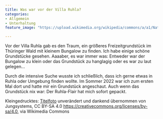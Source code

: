 ```yaml
---
title: Was war vor der Villa Ruhla?
categories:
- Allgemein
- Unterhaltung
feature_image: "https://upload.wikimedia.org/wikipedia/commons/a/a1/Naturpark_Th%C3%BCringer_Wald_Ruhla_5.jpg"

---
```


Vor der Villa Ruhla gab es den Traum, ein größeres Freizeitgrundstück im Thüringer Wald 
mit kleinem Bungalow zu finden. Ich habe einige schöne Grundstücke gesehen. Aaaaber, es war
immer was: Entweder war der Bungalow zu klein oder das Grundstück zu hanglagig oder es 
war zu laut gelegen...  

<!-- more -->

Durch die intensive Suche wusste ich schließlich, dass ich gerne 
etwas in Ruhla oder Umgebung finden wollte. Im Sommer 2022 war ich zum ersten Mal dort 
und hatte mir ein Grundstück angeschaut. Auch wenn das Grundstück nix war: Der Ruhla-Flair 
hat mich sofort gepackt.


Kleingedrucktes: [Titelfoto](https://commons.wikimedia.org/wiki/File:Naturpark_Th%C3%BCringer_Wald_Ruhla_5.jpg?uselang=de) unverändert und dankend übernommen von Jungsystems, CC BY-SA 4.0 <https://creativecommons.org/licenses/by-sa/4.0>, via Wikimedia Commons


